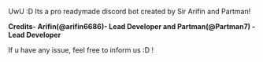 UwU :D
Its a pro readymade discord bot created by Sir Arifin and Partman!

**Credits- Arifin(@arifin6686)- Lead Developer and  Partman(@Partman7) - Lead Developer**


If u have any issue, feel free to inform us :D !